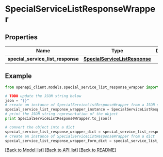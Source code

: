 # SpecialServiceListResponseWrapper


## Properties
Name | Type | Description | Notes
------------ | ------------- | ------------- | -------------
**special_service_list_response** | [**SpecialServiceListResponse**](SpecialServiceListResponse.md) |  | [optional] 

## Example

```python
from openapi_client.models.special_service_list_response_wrapper import SpecialServiceListResponseWrapper

# TODO update the JSON string below
json = "{}"
# create an instance of SpecialServiceListResponseWrapper from a JSON string
special_service_list_response_wrapper_instance = SpecialServiceListResponseWrapper.from_json(json)
# print the JSON string representation of the object
print SpecialServiceListResponseWrapper.to_json()

# convert the object into a dict
special_service_list_response_wrapper_dict = special_service_list_response_wrapper_instance.to_dict()
# create an instance of SpecialServiceListResponseWrapper from a dict
special_service_list_response_wrapper_form_dict = special_service_list_response_wrapper.from_dict(special_service_list_response_wrapper_dict)
```
[[Back to Model list]](../README.md#documentation-for-models) [[Back to API list]](../README.md#documentation-for-api-endpoints) [[Back to README]](../README.md)


